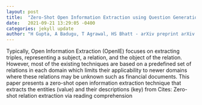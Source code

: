```yaml
---
layout: post
title:  "Zero-Shot Open Information Extraction using Question Generation and Reading Comprehension"
date:   2021-09-21 13:29:05 -0400
categories: jekyll update
author: "H Gupta, A Badugu, T Agrawal, HS Bhatt - arXiv preprint arXiv:2109.08079, 2021"
---
```

Typically, Open Information Extraction (OpenIE) focuses on extracting triples, representing a subject, a relation, and the object of the relation. However, most of the existing techniques are based on a predefined set of relations in each domain which limits their applicability to newer domains where these relations may be unknown such as financial documents. This paper presents a zero-shot open information extraction technique that extracts the entities (value) and their descriptions (key) from Cites: Zero-shot relation extraction via reading comprehension